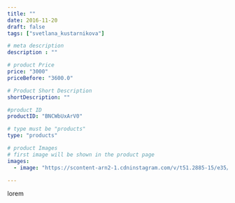 ```yaml
---
title: ""
date: 2016-11-20
draft: false
tags: ["svetlana_kustarnikova"]

# meta description
description : ""

# product Price
price: "3000"
priceBefore: "3600.0"

# Product Short Description
shortDescription: ""

#product ID
productID: "BNCWbUxArV0"

# type must be "products"
type: "products"

# product Images
# first image will be shown in the product page
images:
  - image: "https://scontent-arn2-1.cdninstagram.com/v/t51.2885-15/e35/15101740_1267345229996521_2882012983641243648_n.jpg?se=7&tp=1&_nc_ht=scontent-arn2-1.cdninstagram.com&_nc_cat=101&_nc_ohc=8rHoVHCVpoMAX-r7ND0&ccb=7-4&oh=3f431770fe95f0229eee710ff7651df3&oe=608219B6&ig_cache_key=MTM4Nzc3MDI2OTkyOTc0NzgyOA%3D%3D.2-ccb7-4"

---
```

lorem
